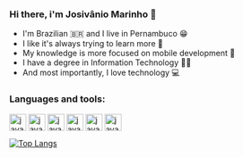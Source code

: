 ### Hi there, i'm Josivânio Marinho 👋

- I'm Brazilian :brazil: and I live in Pernambuco :grin:
- I like it's always trying to learn more :blue_book:
- My knowledge is more focused on mobile development :iphone:
- I have a degree in Information Technology :man_student:
- And most importantly, I love technology :computer:

### Languages and tools:

<img align="center" alt="java" height="30" width="30" src="https://cdn.jsdelivr.net/gh/devicons/devicon/icons/android/android-original.svg" style="max-width:100%;">
<img align="center" alt="java" height="30" width="30" src="https://cdn.jsdelivr.net/gh/devicons/devicon/icons/kotlin/kotlin-original.svg" style="max-width:100%;">
<img align="center" alt="java" height="30" width="30" src="https://cdn.jsdelivr.net/gh/devicons/devicon/icons/dart/dart-original.svg" style="max-width:100%;">
<img align="center" alt="java" height="30" width="30" src="https://cdn.jsdelivr.net/gh/devicons/devicon/icons/flutter/flutter-original.svg" style="max-width:100%;">
<img align="center" alt="java" height="30" width="30" src="https://cdn.jsdelivr.net/gh/devicons/devicon/icons/java/java-original.svg" style="max-width:100%;">
<img align="center" alt="java" height="30" width="30" src="https://cdn.jsdelivr.net/gh/devicons/devicon/icons/spring/spring-original.svg" style="max-width:100%;">

[![Top Langs](https://github-readme-stats.vercel.app/api/top-langs/?username=JosivanioMarinho&layout=compact&theme=dark&show_icons=true)](https://github.com/JosivanioMarinho/github-readme-stats)
